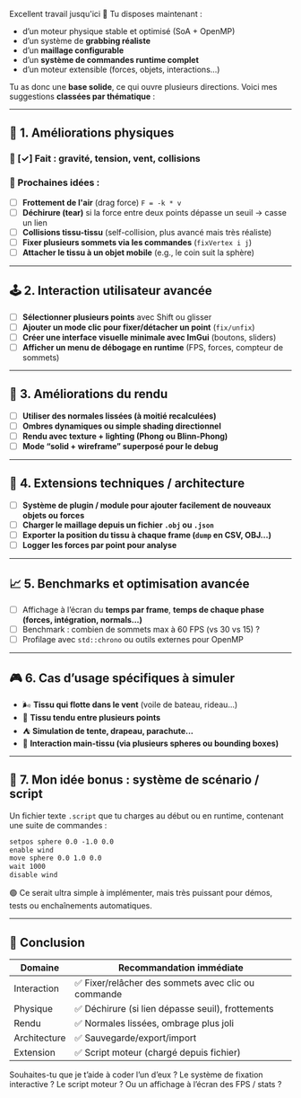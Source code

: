﻿Excellent travail jusqu'ici 💪 Tu disposes maintenant :

* d’un moteur physique stable et optimisé (SoA + OpenMP)
* d’un système de **grabbing réaliste**
* d’un **maillage configurable**
* d’un **système de commandes runtime complet**
* d’un moteur extensible (forces, objets, interactions...)

Tu as donc une **base solide**, ce qui ouvre plusieurs directions. Voici mes suggestions **classées par thématique** :

---

## 🧪 1. **Améliorations physiques**

### 🔹 \[✓] **Fait** : gravité, tension, vent, collisions

### 🔹 Prochaines idées :

* [ ] **Frottement de l'air** (drag force) `F = -k * v`
* [ ] **Déchirure (tear)** si la force entre deux points dépasse un seuil → casse un lien
* [ ] **Collisions tissu-tissu** (self-collision, plus avancé mais très réaliste)
* [ ] **Fixer plusieurs sommets via les commandes** (`fixVertex i j`)
* [ ] **Attacher le tissu à un objet mobile** (e.g., le coin suit la sphère)

---

## 🕹️ 2. **Interaction utilisateur avancée**

* [ ] **Sélectionner plusieurs points** avec Shift ou glisser
* [ ] **Ajouter un mode clic pour fixer/détacher un point** (`fix/unfix`)
* [ ] **Créer une interface visuelle minimale avec ImGui** (boutons, sliders)
* [ ] **Afficher un menu de débogage en runtime** (FPS, forces, compteur de sommets)

---

## 🧱 3. **Améliorations du rendu**

* [ ] **Utiliser des normales lissées (à moitié recalculées)**
* [ ] **Ombres dynamiques ou simple shading directionnel**
* [ ] **Rendu avec texture + lighting (Phong ou Blinn-Phong)**
* [ ] **Mode “solid + wireframe” superposé pour le debug**

---

## 🧠 4. **Extensions techniques / architecture**

* [ ] **Système de plugin / module pour ajouter facilement de nouveaux objets ou forces**
* [ ] **Charger le maillage depuis un fichier `.obj` ou `.json`**
* [ ] **Exporter la position du tissu à chaque frame (`dump` en CSV, OBJ...)**
* [ ] **Logger les forces par point pour analyse**

---

## 📈 5. **Benchmarks et optimisation avancée**

* [ ] Affichage à l’écran du **temps par frame**, **temps de chaque phase (forces, intégration, normals...)**
* [ ] Benchmark : combien de sommets max à 60 FPS (vs 30 vs 15) ?
* [ ] Profilage avec `std::chrono` ou outils externes pour OpenMP

---

## 🎮 6. **Cas d’usage spécifiques à simuler**

* 🌬️ **Tissu qui flotte dans le vent** (voile de bateau, rideau...)
* 🧵 **Tissu tendu entre plusieurs points**
* ⛺ **Simulation de tente, drapeau, parachute...**
* 🧤 **Interaction main-tissu (via plusieurs spheres ou bounding boxes)**

---

## 🔧 7. Mon idée bonus : système de scénario / script

Un fichier texte `.script` que tu charges au début ou en runtime, contenant une suite de commandes :

```txt
setpos sphere 0.0 -1.0 0.0
enable wind
move sphere 0.0 1.0 0.0
wait 1000
disable wind
```

🟢 Ce serait ultra simple à implémenter, mais très puissant pour démos, tests ou enchaînements automatiques.

---

## 📌 Conclusion

| Domaine      | Recommandation immédiate                           |
| ------------ | -------------------------------------------------- |
| Interaction  | ✅ Fixer/relâcher des sommets avec clic ou commande |
| Physique     | ✅ Déchirure (si lien dépasse seuil), frottements   |
| Rendu        | ✅ Normales lissées, ombrage plus joli              |
| Architecture | ✅ Sauvegarde/export/import                         |
| Extension    | ✅ Script moteur (chargé depuis fichier)            |

Souhaites-tu que je t’aide à coder l’un d’eux ? Le système de fixation interactive ? Le script moteur ? Ou un affichage à l’écran des FPS / stats ?
